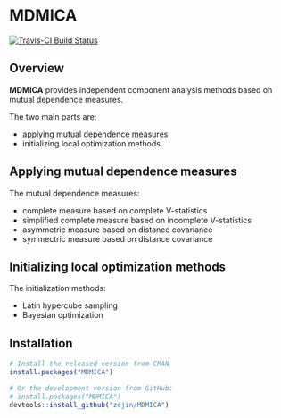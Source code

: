 # MDMICA

[![Travis-CI Build Status](https://travis-ci.org/zejin/MDMICA.svg?branch=master)](https://travis-ci.org/zejin/MDMICA.svg?branch=master)

## Overview

**MDMICA** provides independent component analysis methods based on mutual dependence measures.

The two main parts are:
- applying mutual dependence measures
- initializing local optimization methods

## Applying mutual dependence measures

The mutual dependence measures:
- complete measure based on complete V-statistics
- simplified complete measure based on incomplete V-statistics
- asymmetric measure based on distance covariance
- symmectric measure based on distance covariance

## Initializing local optimization methods

The initialization methods:
- Latin hypercube sampling
- Bayesian optimization

## Installation

``` r
# Install the released version from CRAN
install.packages("MDMICA")

# Or the development version from GitHub:
# install.packages("MDMICA")
devtools::install_github("zejin/MDMICA")
```




